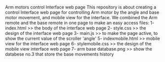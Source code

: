 Arm motors control Interface web page
This repository is about creating a control Interface web page for controlling Arm motor by the angle and base motor movement, and 
mobile view for the interface.
We combined the Arm remote and the base remote in one page to make an easy access
files:
1- index.html >> the body of the interface web page
2- style.css >> the design of the interface web page
3- main.js >> to make the page active, to show the current value of the scroller 'angle'
5- indexmobile.html >> mobile view for the interface web page
6- stylemobile.css >> the design of the mobile view interface web page
7- arm base database.png >> show the databese no.3 that store the base movements history

